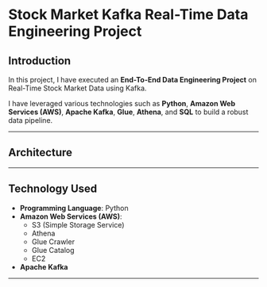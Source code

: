 # Stock Market Kafka Real-Time Data Engineering Project

## Introduction
In this project, I have executed an **End-To-End Data Engineering Project** on Real-Time Stock Market Data using Kafka. 

I have leveraged various technologies such as **Python**, **Amazon Web Services (AWS)**, **Apache Kafka**, **Glue**, **Athena**, and **SQL** to build a robust data pipeline.

---

## Architecture


---

## Technology Used
- **Programming Language**: Python
- **Amazon Web Services (AWS)**:
  - S3 (Simple Storage Service)
  - Athena
  - Glue Crawler
  - Glue Catalog
  - EC2
- **Apache Kafka**

---


